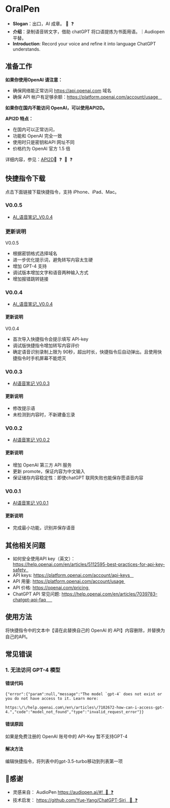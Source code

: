 # OralPen  
- **Slogan**：出口，AI 成章。 🔄  ❓
- **介绍**：录制语音转文字，借助 chatGPT 将口语提炼为书面用语。｜Audiopen 平替。
- **Introduction**: Record your voice and refine it into language ChatGPT understands.

## 准备工作

**如果你使用OpenAI 请注意：**
- 确保网络能正常访问 https://api.openai.com 域名
- 确保 API 帐户有足够余额：https://platform.openai.com/account/usage   

**如果你在国内不能访问 OpenAI，可以使用API2D。**

**API2D 特点：**
- 在国内可以正常访问，
- 功能和 OpenAI 完全一致
- 使用时只是密钥和API 网址不同
- 价格约为 OpenAI 官方 1.5 倍

详细内容，参见：[API2D](https://api2d.com/wiki/doc)🔄  ❓  🔄  ❓

## 快捷指令下载
点击下面链接下载快捷指令，支持 iPhone、iPad、Mac。
### V0.0.5
- [AI_语音笔记_V0.0.4](https://www.icloud.com/shortcuts/b41dd92712584f1db063590e75194084)

### **更新说明**
V0.0.5 
- 根据密钥格式选择域名
- 进一步优化提示词，避免转写内容太生硬
- 增加 GPT-4 支持
- 调试版本增加文字和语音两种输入方式
- 增加报错跳转链接

### V0.0.4
- [AI_语音笔记_V0.0.4](https://www.icloud.com/shortcuts/74bb4200b98e41fba0b4d7ec09fe755b) 

#### **更新说明**
V0.0.4 
- 首次导入快捷指令会提示填写 API-key
- 调试版快捷指令增加转写内容评价
- 确定语音识别录制上限为 90秒，超出时长，快捷指令后自动弹出。且使用快捷指令时手机屏幕不能熄灭

### V0.0.3
- [AI语音笔记 V0.0.3](https://www.icloud.com/shortcuts/296d2cea617e4a77bc000d643c434df1)
#### **更新说明** 
- 修改提示语
- 未检测到内容时，不新建备忘录

### V0.0.2
- [AI语音笔记 V0.0.2](https://www.icloud.com/shortcuts/c7d148aeb7674840b1cd4c5bde2feb66)
#### **更新说明**
- 增加 OpenAI 第三方 API 服务
- 更新 promote，保证内容为中文输入
- 保证储存内容稳定性：即使chatGPT 联网失败也能保存愿语音内容

### V0.0.1 
- [AI语音笔记 V0.0.1](https://www.icloud.com/shortcuts/65de7f6e24064ca6afaade66cb1f360d)
#### **更新说明** 
- 完成最小功能，识别并保存语音

## 其他相关问题

- 如何安全使用API key（英文）：https://help.openai.com/en/articles/5112595-best-practices-for-api-key-safety  
- API keys: https://platform.openai.com/account/api-keys   
- API 用量: https://platform.openai.com/account/usage 
- API 价格: https://openai.com/pricing 
- ChatGPT API 常见问题: https://help.openai.com/en/articles/7039783-chatgpt-api-faq     

## 使用方法
将快捷指令中的文本中【请在此替换自己的 OpenAI 的 API】内容删除，并替换为自己的API。

## 常见错误
### 1. 无法访问 GPT-4 模型
#### 错误代码
```
{"error":{"param":null,"message":"The model `gpt-4` does not exist or you do not have access to it. Learn more: 

https:\/\/help.openai.com\/en\/articles\/7102672-how-can-i-access-gpt-4.","code":"model_not_found","type":"invalid_request_error"}} 
```
#### 错误原因
如果是免费注册的 OpenAI 账号中的 API-Key 暂不支持GPT-4
#### 解决方法
编辑快捷指令，将列表中的gpt-3.5-turbo移动到列表第一项

## 🙏感谢
- 灵感来自： AudioPen https://audiopen.ai/#!  🔄  ❓
- 技术启发： https://github.com/Yue-Yang/ChatGPT-Siri   🔄  ❓
